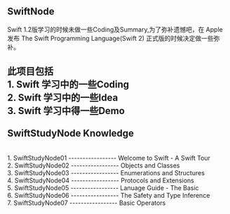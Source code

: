  SwiftNode
---
Swift 1.2版学习的时候未做一些Coding及Summary,为了弥补遗憾吧，在 Apple 发布 The Swift Programming Language(Swift 2) 
正式版的时候决定做一些弥补。

此项目包括
<br>1. Swift 学习中的一些Coding
<br>2. Swift 学习中的一些Idea
<br>3. Swift 学习中得一些Demo
<br>
<br>
 SwiftStudyNode Knowledge
---
<br>1. SwiftStudyNode01 ----------------- Welcome to Swift - A Swift Tour
<br>2. SwiftStudyNode02 ----------------- Objects and Classes
<br>3. SwiftStudyNode03 ----------------- Enumerations and Structures
<br>4. SwiftStudyNode04 ----------------- Protocols and Extensions
<br>5. SwiftStudyNode05 ----------------- Lanuage Guide - The Basic
<br>6. SwiftStudyNode06 ----------------- The Safety and Type Inference
<br>7. SwiftStudyNode07 ----------------- Basic Operators
